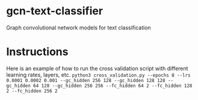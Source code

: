 # gcn-text-classifier
Graph convolutional network models for text  classification

# Instructions

Here is an example of how to run the cross validation script with different learning rates, layers, etc.
`python3 cross_validation.py --epochs 8 --lrs 0.0001 0.0002 0.001 --gc_hidden 256 128 --gc_hidden 128 128 --gc_hidden 64 128 --gc_hidden 256 256 --fc_hidden 64 2 --fc_hidden 128 2 --fc_hidden 256 2`
